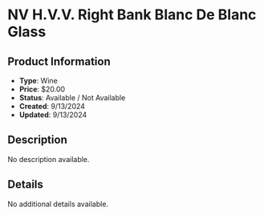 # NV H.V.V. Right Bank Blanc De Blanc Glass

## Product Information
- **Type**: Wine
- **Price**: $20.00
- **Status**: Available / Not Available
- **Created**: 9/13/2024
- **Updated**: 9/13/2024

## Description
No description available.



## Details
No additional details available.
